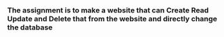 ### The assignment is to make a website that can Create Read Update and Delete that from the website and directly change the database

